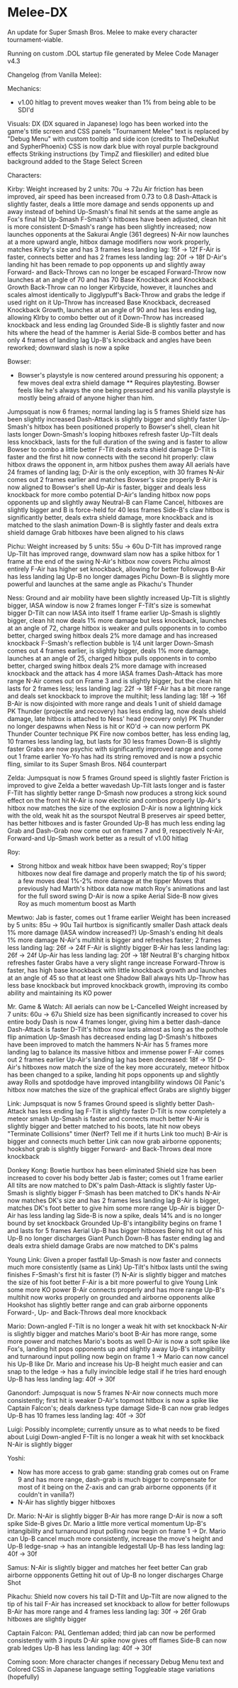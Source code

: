 # Melee-DX
An update for Super Smash Bros. Melee to make every character tournament-viable.

Running on custom .DOL startup file generated by Melee Code Manager v4.3

Changelog (from Vanilla Melee):

Mechanics:

- v1.00 hitlag to prevent moves weaker than 1% from being able to be SDI'd

Visuals:
DX (DX squared in Japanese) logo has been worked into the game's title screen and CSS panels
"Tournament Melee" text is replaced by "Debug Menu" with custom tooltip and side icon (credits to TheDekuNut and SypherPhoenix)
CSS is now dark blue with royal purple background effects
Striking instructions (by TimpZ and flieskiller) and edited blue background added to the Stage Select Screen

Characters:

Kirby:
Weight increased by 2 units: 70u -> 72u
Air friction has been improved, air speed has been increased from 0.73 to 0.8
Dash-Attack is slightly faster, deals a little more damage and sends opponents up and away instead of behind
Up-Smash's final hit sends at the same angle as Fox's final hit Up-Smash
F-Smash's hitboxes have been adjusted, clean hit is more consistent
D-Smash's range has been slightly increased; now launches opponents at the Sakurai Angle (361 degrees)
N-Air now launches at a more upward angle, hitbox damage modifiers now work properly, matches Kirby's size and has 3 frames less landing lag: 15f -> 12f
F-Air is faster, connects better and has 2 frames less landing lag: 20f -> 18f
D-Air's landing hit has been remade to pop opponents up and slightly away
Forward- and Back-Throws can no longer be escaped
Forward-Throw now launches at an angle of 70 and has 70 Base Knockback and Knockback Growth
Back-Throw can no longer Kirbycide, however, it launches and scales almost identically to Jigglypuff's Back-Throw and grabs the ledge if used right on it
Up-Throw has increased Base Knockback, decreased Knockback Growth, launches at an angle of 90 and has less ending lag, allowing KIrby to combo better out of it
Down-Throw has increased knockback and less ending lag
Grounded Side-B is slightly faster and now hits where the head of the hammer is
Aerial Side-B combos better and has only 4 frames of landing lag
Up-B's knockback and angles have been reworked; downward slash is now a spike

Bowser:
* Bowser's playstyle is now centered around pressuring his opponent; a few moves deal extra shield damage
** Requires playtesting. Bowser feels like he's always the one being pressured and his vanilla playstyle is mostly being afraid of anyone higher than him.

Jumpsquat is now 6 frames; normal landing lag is 5 frames
Shield size has been slightly increased
Dash-Attack is slightly bigger and slightly faster
Up-Smash's hitbox has been positioned properly to Bowser's shell, clean hit lasts longer
Down-Smash's looping hitboxes refresh faster
Up-Tilt deals less knockback, lasts for the full duration of the swing and is faster to allow Bowser to combo a little better
F-Tilt deals extra shield damage
D-Tilt is faster and the first hit now connects with the second hit properly: claw hitbox draws the opponent in, arm hitbox pushes them away
All aerials have 24 frames of landing lag; D-Air is the only exception, with 30 frames
N-Air comes out 2 frames earlier and matches Bowser's size properly
B-Air is now aligned to Bowser's shell
Up-Air is faster, bigger and deals less knockback for more combo potential
D-Air's landing hitbox now pops opponents up and slightly away
Neutral-B can Flame Cancel, hitboxes are slightly bigger and B is force-held for 40 less frames
Side-B's claw hitbox is significantly better, deals extra shield damage, more knockback and is matched to the slash animation
Down-B is slightly faster and deals extra shield damage
Grab hitboxes have been aligned to his claws

Pichu:
Weight increased by 5 units: 55u -> 60u
D-Tilt has improved range
Up-Tilt has improved range, downward slam now has a spike hitbox for 1 frame at the end of the swing
N-Air's hitbox now covers Pichu almost entirely
F-Air has higher set knockback, allowing for better followups
B-Air has less landing lag
Up-B no longer damages Pichu
Down-B is slightly more powerful and launches at the same angle as Pikachu's Thunder

Ness:
Ground and air mobility have been slightly increased
Up-Tilt is slightly bigger, IASA window is now 2 frames longer
F-Tilt's size is somewhat bigger
D-Tilt can now IASA into itself 1 frame earlier
Up-Smash is slightly bigger, clean hit now deals 1% more damage but less knockback, launches at an angle of 72, charge hitbox is weaker and pulls opponents in to combo better, charged swing hitbox deals 2% more damage and has increased knockback
F-Smash's reflection bubble is 1/4 unit larger
Down-Smash comes out 4 frames earlier, is slightly bigger, deals 1% more damage, launches at an angle of 25, charged hitbox pulls opponents in to combo better, charged swing hitbox deals 2% more damage with increased knockback and the attack has 4 more IASA frames
Dash-Attack has more range
N-Air comes out on Frame 3 and is slightly bigger, but the clean hit lasts for 2 frames less; less landing lag: 22f -> 18f
F-Air has a bit more range and deals set knockback to improve the multihit; less landing lag: 18f -> 16f
B-Air is now disjointed with more range and deals 1 unit of shield damage
PK Thunder (projectile and recovery) has less ending lag, now deals shield damage, late hitbox is attached to Ness' head (recovery only)
PK Thunder no longer despawns when Ness is hit or KO'd -> can now perform PK Thunder Counter technique
PK Fire now combos better, has less ending lag, 10 frames less landing lag, but lasts for 30 less frames
Down-B is slightly faster
Grabs are now psychic with significantly improved range and come out 1 frame earlier
Yo-Yo has had its string removed and is now a psychic fling, similar to its Super Smash Bros. N64 counterpart

Zelda:
Jumpsquat is now 5 frames
Ground speed is slightly faster
Friction is improved to give Zelda a better wavedash
Up-Tilt lasts longer and is faster
F-Tilt has slightly better range
D-Smash now produces a strong kick sound effect on the front hit
N-Air is now electric and combos properly
Up-Air's hitbox now matches the size of the explosion
D-Air is now a lightning kick with the old, weak hit as the sourspot
Neutral B preserves air speed better, has better hitboxes and is faster
Grounded Up-B has much less ending lag
Grab and Dash-Grab now come out on frames 7 and 9, respectively
N-Air, Forward-and Up-Smash work better as a result of v1.00 hitlag

Roy:

- Strong hitbox and weak hitbox have been swapped; Roy's tipper hitboxes now deal fire damage and properly match the tip of his sword; a few moves deal 1%-2% more damage at the tipper
Moves that previously had Marth's hitbox data now match Roy's animations and last for the full sword swing
D-Air is now a spike
Aerial Side-B now gives Roy as much momentum boost as Marth

Mewtwo:
Jab is faster, comes out 1 frame earlier
Weight has been increased by 5 units: 85u -> 90u
Tail hurtbox is significantly smaller
Dash attack deals 1% more damage (IASA window increased?)
Up-Smash's ending hit deals 1% more damage
N-Air's multihit is bigger and refreshes faster; 2 frames less landing lag: 26f -> 24f
F-Air is slightly bigger
B-Air has less landing lag: 26f -> 24f
Up-Air has less landing lag: 20f -> 18f
Neutral B's charging hitbox refreshes faster
Grabs have a very slight range increase
Forward-Throw is faster, has high base knockback with little knockback growth and launches at an angle of 45 so that at least one Shadow Ball always hits
Up-Throw has less base knockback but improved knockback growth, improving its combo ability and maintaining its KO power

Mr. Game & Watch:
All aerials can now be L-Cancelled
Weight increased by 7 units: 60u -> 67u
Shield size has been significantly increased to cover his entire body
Dash is now 4 frames longer, giving him a better dash-dance
Dash-Attack is faster
D-Tilt's hitbox now lasts almost as long as the pothole flip animation
Up-Smash has decreased ending lag
D-Smash's hitboxes have been improved to match the hammers
N-Air has 5 frames more landing lag to balance its massive hitbox and immense power
F-Air comes out 2 frames earlier
Up-Air's landing lag has been decreased: 18f -> 15f
D-Air's hitboxes now match the size of the key more accurately, meteor hitbox has been changed to a spike, landing hit pops opponents up and slightly away
Rolls and spotdodge have improved intangibility windows
Oil Panic's hitbox now matches the size of the graphical effect
Grabs are slightly bigger

Link:
Jumpsquat is now 5 frames
Ground speed is slightly better
Dash-Attack has less ending lag
F-Tilt is slightly faster
D-Tilt is now completely a meteor smash
Up-Smash is faster and connects much better
N-Air is slightly bigger and better matched to his boots, late hit now obeys "Terminate Collisions" timer (Nerf? Tell me if it hurts Link too much)
B-Air is bigger and connects much better
Link can now grab airborne opponents; hookshot grab is slightly bigger
Forward- and Back-Throws deal more knockback

Donkey Kong:
Bowtie hurtbox has been eliminated
Shield size has been increased to cover his body better
Jab is faster; comes out 1 frame earlier
All tilts are now matched to DK's palm
Dash-Attack is slightly faster
Up-Smash is slightly bigger
F-Smash has been matched to DK's hands
N-Air now matches DK's size and has 2 frames less landing lag
B-Air is bigger, matches DK's foot better to give him some more range
Up-Air is bigger
D-Air has less landing lag
Side-B is now a spike, deals 14% and is no longer bound by set knockback
Grounded Up-B's intangibility begins on frame 1 and lasts for 5 frames
Aerial Up-B has bigger hitboxes
Being hit out of his Up-B no longer discharges Giant Punch
Down-B has faster ending lag and deals extra shield damage
Grabs are now matched to DK's palms

Young Link:
Given a proper fastfall
Up-Smash is now faster and connects much more consistently (same as Link)
Up-Tilt's hitbox lasts until the swing finishes
F-Smash's first hit is faster (?)
N-Air is slightly bigger and matches the size of his foot better
F-Air is a bit more powerful to give Young Link some more KO power
B-Air connects properly and has more range
Up-B's multihit now works properly on grounded and airborne opponents alike
Hookshot has slightly better range and can grab airborne opponents
Forward-, Up- and Back-Throws deal more knockback

Mario:
Down-angled F-Tilt is no longer a weak hit with set knockback
N-Air is slightly bigger and matches Mario's boot
B-Air has more range, some more power and matches Mario's boots as well
D-Air is now a soft spike like Fox's, landing hit pops opponents up and slightly away
Up-B's intangibility and turnaround input polling now begin on frame 1 -> Mario can now cancel his Up-B like Dr. Mario and increase his Up-B height much easier and can snap to the ledge -> has a fully invincible ledge stall if he tries hard enough
Up-B has less landing lag: 40f -> 30f

Ganondorf:
Jumpsquat is now 5 frames
N-Air now connects much more consistently; first hit is weaker
D-Air's topmost hitbox is now a spike like Captain Falcon's; deals darkness type damage
Side-B can now grab ledges
Up-B has 10 frames less landing lag: 40f -> 30f

Luigi:
Possibly incomplete; currently unsure as to what needs to be fixed about Luigi
Down-angled F-Tilt is no longer a weak hit with set knockback
N-Air is slightly bigger

Yoshi:

- Now has more access to grab game: standing grab comes out on Frame 9 and has more range, dash-grab is much bigger to compensate for
most of it being on the Z-axis and can grab airborne opponents (if it couldn't in vanilla?)
- N-Air has slightly bigger hitboxes

Dr. Mario:
N-Air is slightly bigger
B-Air has more range
D-Air is now a soft spike
Side-B gives Dr. Mario a little more vertical momentum
Up-B's intangibility and turnaround input polling now begin on frame 1 -> Dr. Mario can Up-B cancel much more consistently, increase the move's height and Up-B ledge-snap -> has an intangible ledgestall
Up-B has less landing lag: 40f -> 30f

Samus:
N-Air is slightly bigger and matches her feet better
Can grab airborne oppponents
Getting hit out of Up-B no longer discharges Charge Shot

Pikachu:
Shield now covers his tail
D-Tilt and Up-Tilt are now aligned to the tip of his tail
F-Air has increased set knockback to allow for better followups
B-Air has more range and 4 frames less landing lag: 30f -> 26f
Grab hitboxes are slightly bigger

Captain Falcon:
PAL Gentleman added; third jab can now be performed consistently with 3 inputs
D-Air spike now gives off flames
Side-B can now grab ledges
Up-B has less landing lag: 40f -> 30f

Coming soon:
More character changes if necessary
Debug Menu text and Colored CSS in Japanese language setting
Toggleable stage variations (hopefully)
